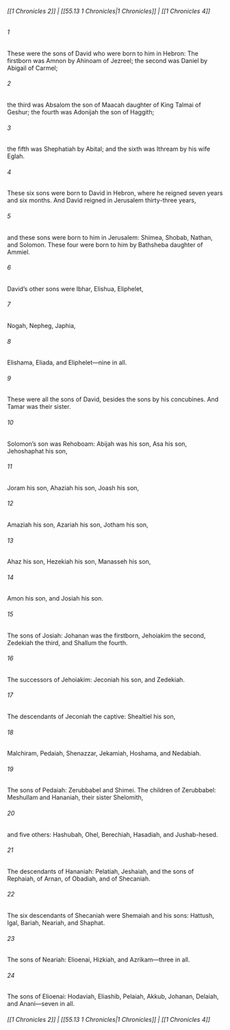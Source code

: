 
###### [[1 Chronicles 2]] | [[55.13 1 Chronicles|1 Chronicles]] | [[1 Chronicles 4]]

###### 1
These were the sons of David who were born to him in Hebron: The firstborn was Amnon by Ahinoam of Jezreel; the second was Daniel by Abigail of Carmel;
###### 2
the third was Absalom the son of Maacah daughter of King Talmai of Geshur; the fourth was Adonijah the son of Haggith;
###### 3
the fifth was Shephatiah by Abital; and the sixth was Ithream by his wife Eglah.
###### 4
These six sons were born to David in Hebron, where he reigned seven years and six months. And David reigned in Jerusalem thirty-three years,
###### 5
and these sons were born to him in Jerusalem: Shimea, Shobab, Nathan, and Solomon. These four were born to him by Bathsheba daughter of Ammiel.
###### 6
David’s other sons were Ibhar, Elishua, Eliphelet,
###### 7
Nogah, Nepheg, Japhia,
###### 8
Elishama, Eliada, and Eliphelet—nine in all.
###### 9
These were all the sons of David, besides the sons by his concubines. And Tamar was their sister.
###### 10
Solomon’s son was Rehoboam: Abijah was his son, Asa his son, Jehoshaphat his son,
###### 11
Joram his son, Ahaziah his son, Joash his son,
###### 12
Amaziah his son, Azariah his son, Jotham his son,
###### 13
Ahaz his son, Hezekiah his son, Manasseh his son,
###### 14
Amon his son, and Josiah his son.
###### 15
The sons of Josiah: Johanan was the firstborn, Jehoiakim the second, Zedekiah the third, and Shallum the fourth.
###### 16
The successors of Jehoiakim: Jeconiah his son, and Zedekiah.
###### 17
The descendants of Jeconiah the captive: Shealtiel his son,
###### 18
Malchiram, Pedaiah, Shenazzar, Jekamiah, Hoshama, and Nedabiah.
###### 19
The sons of Pedaiah: Zerubbabel and Shimei. The children of Zerubbabel: Meshullam and Hananiah, their sister Shelomith,
###### 20
and five others: Hashubah, Ohel, Berechiah, Hasadiah, and Jushab-hesed.
###### 21
The descendants of Hananiah: Pelatiah, Jeshaiah, and the sons of Rephaiah, of Arnan, of Obadiah, and of Shecaniah.
###### 22
The six descendants of Shecaniah were Shemaiah and his sons: Hattush, Igal, Bariah, Neariah, and Shaphat.
###### 23
The sons of Neariah: Elioenai, Hizkiah, and Azrikam—three in all.
###### 24
The sons of Elioenai: Hodaviah, Eliashib, Pelaiah, Akkub, Johanan, Delaiah, and Anani—seven in all.

###### [[1 Chronicles 2]] | [[55.13 1 Chronicles|1 Chronicles]] | [[1 Chronicles 4]]
